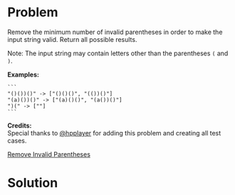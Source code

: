 
# Problem

Remove the minimum number of invalid parentheses in order to make the input
string valid. Return all possible results.

Note: The input string may contain letters other than the parentheses `(` and
`)`.

**Examples:**  

    ```
    "()())()" -> ["()()()", "(())()"]
    "(a)())()" -> ["(a)()()", "(a())()"]
    ")(" -> [""]
    ```

**Credits:**  
Special thanks to [@hpplayer](https://leetcode.com/discuss/user/hpplayer) for
adding this problem and creating all test cases.



[Remove Invalid Parentheses](https://leetcode.com/problems/remove-invalid-parentheses)

# Solution



